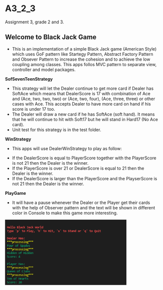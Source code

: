 # A3_2_3

Assignment 3, grade 2 and 3.

## Welcome to Black Jack Game

- This is an implementation of a simple Black Jack game (American Style) which uses GoF pattern like Startegy Pattern, Abstract Factory Pattern and Obsever Pattern to increase the cohesion and to achieve the low coupling among classes. This apps follos MVC pattern to separate view, controller and model packages.

**SofSevenTeenStrategy**
- This strategy will let the Dealer continue to get more card if Dealer has SoftAce which means that DealerScore is 17 with combination of Ace and (Ace, two, two, two) or (Ace, two, four), (Ace, three, three) or other cases with Ace. This accepts Dealer to have more card on hand if his score is under 17 too.
- The Dealer will draw a new card if he has SoftAce (soft hand). It means that he will continue to hit with Soft17 but he will stand in Hard17 (No Ace card).
- Unit test for this strategy is in the test folder.

**WinStrategy**
- This apps will use DealerWinStrategy to play as follow:

+ If the DealerScore is equal to PlayerScore together with the PlayerScore is not 21 then the Dealer is the winner.
+ If the PlayerScore is over 21 or DealerScore is equal to 21 then the Dealer is the winner.
+ If the DealerScore is larger than the PlayerScore and the PlayserScore is not 21 then the Dealer is the winner.

**PlayGame**
- It will have a pause whenever the Dealer or the Player get their cards with the help of Observer pattern and the text
will be shown in different color in Console to make this game more interesting.

[<img src="./img/game.PNG" width="400" alt="Black Jack Game"/>](./img/game.PNG)


